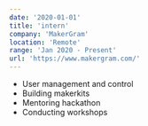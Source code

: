 ```yaml
---
date: '2020-01-01'
title: 'intern'
company: 'MakerGram'
location: 'Remote'
range: 'Jan 2020 - Present'
url: 'https://www.makergram.com/'
---
```


- User management and control
- Building makerkits
- Mentoring hackathon
- Conducting workshops
